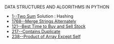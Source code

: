 DATA STRUCTURES AND ALGORITHMS IN PYTHON

- [1--Two Sum](leetcode/1.py) Solution : Hashing
- [1768--Merge Strings Alternately](leetcode/1768.py)
- [121--Best Time to Buy and Sell Stock](leetcode/121.py)
- [217--Contains Duplicate](leetcode/217.py)
- [238--Product of Array Except Self](leetcode/238.py)
